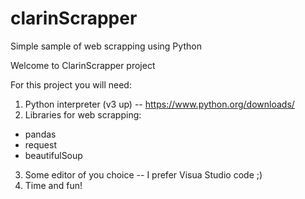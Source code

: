 # clarinScrapper
Simple sample of web scrapping using Python

Welcome to ClarinScrapper project

For this project you will need:

1. Python interpreter (v3 up) -- https://www.python.org/downloads/
2. Libraries for web scrapping:
  - pandas
  - request
  - beautifulSoup
3. Some editor of you choice -- I prefer Visua Studio code ;)
4. Time and fun!
